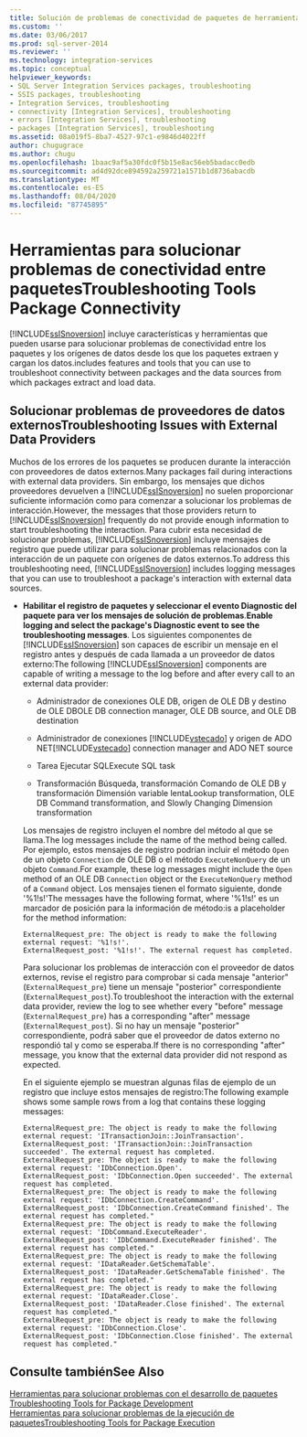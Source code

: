 ```yaml
---
title: Solución de problemas de conectividad de paquetes de herramientas | Microsoft Docs
ms.custom: ''
ms.date: 03/06/2017
ms.prod: sql-server-2014
ms.reviewer: ''
ms.technology: integration-services
ms.topic: conceptual
helpviewer_keywords:
- SQL Server Integration Services packages, troubleshooting
- SSIS packages, troubleshooting
- Integration Services, troubleshooting
- connectivity [Integration Services], troubleshooting
- errors [Integration Services], troubleshooting
- packages [Integration Services], troubleshooting
ms.assetid: 08a019f5-8ba7-4527-97c1-e9846d4022ff
author: chugugrace
ms.author: chugu
ms.openlocfilehash: 1baac9af5a30fdc0f5b15e8ac56eb5badacc0edb
ms.sourcegitcommit: ad4d92dce894592a259721a1571b1d8736abacdb
ms.translationtype: MT
ms.contentlocale: es-ES
ms.lasthandoff: 08/04/2020
ms.locfileid: "87745895"
---
```

# <a name="troubleshooting-tools-package-connectivity"></a><span data-ttu-id="3675f-102">Herramientas para solucionar problemas de conectividad entre paquetes</span><span class="sxs-lookup"><span data-stu-id="3675f-102">Troubleshooting Tools Package Connectivity</span></span>
  [!INCLUDE[ssISnoversion](../../includes/ssisnoversion-md.md)] <span data-ttu-id="3675f-103">incluye características y herramientas que pueden usarse para solucionar problemas de conectividad entre los paquetes y los orígenes de datos desde los que los paquetes extraen y cargan los datos.</span><span class="sxs-lookup"><span data-stu-id="3675f-103">includes features and tools that you can use to troubleshoot connectivity between packages and the data sources from which packages extract and load data.</span></span>  
  
## <a name="troubleshooting-issues-with-external-data-providers"></a><span data-ttu-id="3675f-104">Solucionar problemas de proveedores de datos externos</span><span class="sxs-lookup"><span data-stu-id="3675f-104">Troubleshooting Issues with External Data Providers</span></span>  
 <span data-ttu-id="3675f-105">Muchos de los errores de los paquetes se producen durante la interacción con proveedores de datos externos.</span><span class="sxs-lookup"><span data-stu-id="3675f-105">Many packages fail during interactions with external data providers.</span></span> <span data-ttu-id="3675f-106">Sin embargo, los mensajes que dichos proveedores devuelven a [!INCLUDE[ssISnoversion](../../includes/ssisnoversion-md.md)] no suelen proporcionar suficiente información como para comenzar a solucionar los problemas de interacción.</span><span class="sxs-lookup"><span data-stu-id="3675f-106">However, the messages that those providers return to [!INCLUDE[ssISnoversion](../../includes/ssisnoversion-md.md)] frequently do not provide enough information to start troubleshooting the interaction.</span></span> <span data-ttu-id="3675f-107">Para cubrir esta necesidad de solucionar problemas, [!INCLUDE[ssISnoversion](../../includes/ssisnoversion-md.md)] incluye mensajes de registro que puede utilizar para solucionar problemas relacionados con la interacción de un paquete con orígenes de datos externos.</span><span class="sxs-lookup"><span data-stu-id="3675f-107">To address this troubleshooting need, [!INCLUDE[ssISnoversion](../../includes/ssisnoversion-md.md)] includes logging messages that you can use to troubleshoot a package's interaction with external data sources.</span></span>  
  
-   <span data-ttu-id="3675f-108">**Habilitar el registro de paquetes y seleccionar el evento Diagnostic del paquete para ver los mensajes de solución de problemas**.</span><span class="sxs-lookup"><span data-stu-id="3675f-108">**Enable logging and select the package's Diagnostic event to see the troubleshooting messages**.</span></span> <span data-ttu-id="3675f-109">Los siguientes componentes de [!INCLUDE[ssISnoversion](../../includes/ssisnoversion-md.md)] son capaces de escribir un mensaje en el registro antes y después de cada llamada a un proveedor de datos externo:</span><span class="sxs-lookup"><span data-stu-id="3675f-109">The following [!INCLUDE[ssISnoversion](../../includes/ssisnoversion-md.md)] components are capable of writing a message to the log before and after every call to an external data provider:</span></span>  
  
    -   <span data-ttu-id="3675f-110">Administrador de conexiones OLE DB, origen de OLE DB y destino de OLE DB</span><span class="sxs-lookup"><span data-stu-id="3675f-110">OLE DB connection manager, OLE DB source, and OLE DB destination</span></span>  
  
    -   <span data-ttu-id="3675f-111">Administrador de conexiones [!INCLUDE[vstecado](../../includes/vstecado-md.md)] y origen de ADO NET</span><span class="sxs-lookup"><span data-stu-id="3675f-111">[!INCLUDE[vstecado](../../includes/vstecado-md.md)] connection manager and ADO NET source</span></span>  
  
    -   <span data-ttu-id="3675f-112">Tarea Ejecutar SQL</span><span class="sxs-lookup"><span data-stu-id="3675f-112">Execute SQL task</span></span>  
  
    -   <span data-ttu-id="3675f-113">Transformación Búsqueda, transformación Comando de OLE DB y transformación Dimensión variable lenta</span><span class="sxs-lookup"><span data-stu-id="3675f-113">Lookup transformation, OLE DB Command transformation, and Slowly Changing Dimension transformation</span></span>  
  
     <span data-ttu-id="3675f-114">Los mensajes de registro incluyen el nombre del método al que se llama.</span><span class="sxs-lookup"><span data-stu-id="3675f-114">The log messages include the name of the method being called.</span></span> <span data-ttu-id="3675f-115">Por ejemplo, estos mensajes de registro podrían incluir el método `Open` de un objeto `Connection` de OLE DB o el método `ExecuteNonQuery` de un objeto `Command`.</span><span class="sxs-lookup"><span data-stu-id="3675f-115">For example, these log messages might include the `Open` method of an OLE DB `Connection` object or the `ExecuteNonQuery` method of a `Command` object.</span></span> <span data-ttu-id="3675f-116">Los mensajes tienen el formato siguiente, donde '%1!s!'</span><span class="sxs-lookup"><span data-stu-id="3675f-116">The messages have the following format, where '%1!s!'</span></span> <span data-ttu-id="3675f-117">es un marcador de posición para la información de método:</span><span class="sxs-lookup"><span data-stu-id="3675f-117">is a placeholder for the method information:</span></span>  
  
    ```  
    ExternalRequest_pre: The object is ready to make the following external request: '%1!s!'.  
    ExternalRequest_post: '%1!s!'. The external request has completed.  
    ```  
  
     <span data-ttu-id="3675f-118">Para solucionar los problemas de interacción con el proveedor de datos externos, revise el registro para comprobar si cada mensaje "anterior" (`ExternalRequest_pre`) tiene un mensaje "posterior" correspondiente (`ExternalRequest_post`).</span><span class="sxs-lookup"><span data-stu-id="3675f-118">To troubleshoot the interaction with the external data provider, review the log to see whether every "before" message (`ExternalRequest_pre`) has a corresponding "after" message (`ExternalRequest_post`).</span></span> <span data-ttu-id="3675f-119">Si no hay un mensaje "posterior" correspondiente, podrá saber que el proveedor de datos externo no respondió tal y como se esperaba.</span><span class="sxs-lookup"><span data-stu-id="3675f-119">If there is no corresponding "after" message, you know that the external data provider did not respond as expected.</span></span>  
  
     <span data-ttu-id="3675f-120">En el siguiente ejemplo se muestran algunas filas de ejemplo de un registro que incluye estos mensajes de registro:</span><span class="sxs-lookup"><span data-stu-id="3675f-120">The following example shows some sample rows from a log that contains these logging messages:</span></span>  
  
    ```  
    ExternalRequest_pre: The object is ready to make the following external request: 'ITransactionJoin::JoinTransaction'.  
    ExternalRequest_post: 'ITransactionJoin::JoinTransaction succeeded'. The external request has completed.  
    ExternalRequest_pre: The object is ready to make the following external request: 'IDbConnection.Open'.  
    ExternalRequest_post: 'IDbConnection.Open succeeded'. The external request has completed.  
    ExternalRequest_pre: The object is ready to make the following external request: 'IDbConnection.CreateCommand'.  
    ExternalRequest_post: 'IDbConnection.CreateCommand finished'. The external request has completed."  
    ExternalRequest_pre: The object is ready to make the following external request: 'IDbCommand.ExecuteReader'.  
    ExternalRequest_post: 'IDbCommand.ExecuteReader finished'. The external request has completed."  
    ExternalRequest_pre: The object is ready to make the following external request: 'IDataReader.GetSchemaTable'.  
    ExternalRequest_post: 'IDataReader.GetSchemaTable finished'. The external request has completed."  
    ExternalRequest_pre: The object is ready to make the following external request: 'IDataReader.Close'.  
    ExternalRequest_post: 'IDataReader.Close finished'. The external request has completed."  
    ExternalRequest_pre: The object is ready to make the following external request: 'IDbConnection.Close'.  
    ExternalRequest_post: 'IDbConnection.Close finished'. The external request has completed."  
    ```  
  
## <a name="see-also"></a><span data-ttu-id="3675f-121">Consulte también</span><span class="sxs-lookup"><span data-stu-id="3675f-121">See Also</span></span>  
 <span data-ttu-id="3675f-122">[Herramientas para solucionar problemas con el desarrollo de paquetes](troubleshooting-tools-for-package-development.md) </span><span class="sxs-lookup"><span data-stu-id="3675f-122">[Troubleshooting Tools for Package Development](troubleshooting-tools-for-package-development.md) </span></span>  
 [<span data-ttu-id="3675f-123">Herramientas para solucionar problemas de la ejecución de paquetes</span><span class="sxs-lookup"><span data-stu-id="3675f-123">Troubleshooting Tools for Package Execution</span></span>](troubleshooting-tools-for-package-execution.md)  
  
  
